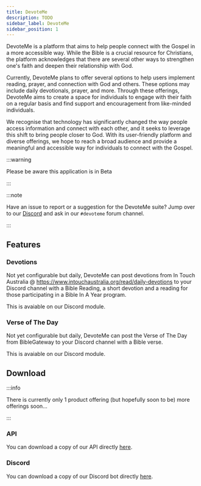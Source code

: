 ```yaml
---
title: DevoteMe
description: TODO
sidebar_label: DevoteMe
sidebar_position: 1
---
```


DevoteMe is a platform that aims to help people connect with the Gospel in a more accessible way. While the Bible is a crucial resource for Christians, the platform acknowledges that there are several other ways to strengthen one's faith and deepen their relationship with God.

Currently, DevoteMe plans to offer several options to help users implement reading, prayer, and connection with God and others. These options may include daily devotionals, prayer, and more. Through these offerings, DevoteMe aims to create a space for individuals to engage with their faith on a regular basis and find support and encouragement from like-minded individuals.

We recognise that technology has significantly changed the way people access information and connect with each other, and it seeks to leverage this shift to bring people closer to God. With its user-friendly platform and diverse offerings, we hope to reach a broad audience and provide a meaningful and accessible way for individuals to connect with the Gospel.

:::warning

Please be aware this application is in Beta

:::

:::note

Have an issue to report or a suggestion for the DevoteMe suite? Jump over to our [Discord](https://discord.gg/YRpakuYhJZ) and ask in our `#devoteme` forum channel.

:::

## Features
### Devotions
Not yet configurable but daily, DevoteMe can post devotions from In Touch Australia @ https://www.intouchaustralia.org/read/daily-devotions to your Discord channel with a Bible Reading, a short devotion and a reading for those participating in a Bible In A Year program.

This is avaiable on our Discord module.

### Verse of The Day
Not yet configurable but daily, DevoteMe can post the Verse of The Day from BibleGateway to your Discord channel with a Bible verse.

This is avaiable on our Discord module.

## Download

:::info

There is currently only 1 product offering (but hopefully soon to be) more offerings soon...

:::

### API
You can download a copy of our API directly [here](https://github.com/ModularSoftAU/DevoteMe-API/releases).

### Discord
You can download a copy of our Discord bot directly [here](https://github.com/ModularSoftAU/DevoteMe-Discord/releases).